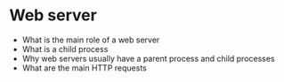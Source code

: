 # Web server
- What is the main role of a web server
- What is a child process
- Why web servers usually have a parent process and child processes
- What are the main HTTP requests
